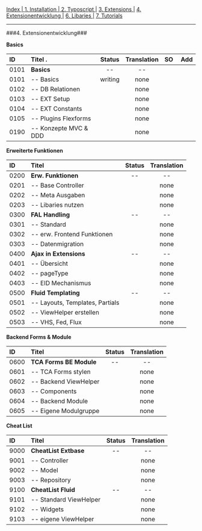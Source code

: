 [Index   | ](README.md)  [1. Installation   | ](1-installation.md)  [2. Typoscript   |](2-typoscript.md)   [3. Extensions  |](3-extensions.md)  [4. Extensionentwicklung  |](4-extensionentwicklung.md)  [6. Libaries  |](6-libaries.md)  [7. Tutorials](7-tutorials.md) 
***

###4. Extensionentwicklung###

**Basics**

| ID   | Titel                        . | Status       | Translation | SO | Add |
| :--- | :----------------------------- | :----------: | :---------: |:-- |:--- |
| 0101 | **Basics**                     | --           | --          |    |     |
| 0101 | -- Basics                      | writing      | none        |    |     | 
| 0102 | -- DB Relationen               |              | none        |    |     |  
| 0103 | -- EXT Setup                   |              | none        |    |     |
| 0104 | -- EXT Constants               |              | none        |    |     |
| 0105 | -- Plugins Flexforms           |              | none        |    |     |
| 0190 | -- Konzepte MVC & DDD          |              | none        |    |     |


**Erweiterte Funktionen**

| ID   | Titel                          | Status       | Translation |
| :--- | :----------------------------- | :----------: | :---------: |
| 0200 | **Erw.  Funktionen**           | --           | --   |
| 0201 | -- Base Controller             |              | none |
| 0202 | -- Meta Ausgaben               |              | none |
| 0203 | -- Libaries nutzen             |              | none |
| 0300 | **FAL Handling**               | --           | --   |
| 0301 | -- Standard                    |              | none |
| 0302 | -- erw. Frontend Funktionen    |              | none |
| 0303 | -- Datenmigration              |              | none |
| 0400 | **Ajax in Extensions**         | --           | -- |
| 0401 | -- Übersicht                   |              | none |
| 0402 | -- pageType                    |              | none |
| 0403 | -- EID Mechanismus             |              | none |
| 0500 | **Fluid Templating**           | --           | -- |
| 0501 | -- Layouts, Templates, Partials|              | none |
| 0502 | -- ViewHelper erstellen        |              | none |
| 0503 | -- VHS, Fed, Flux              |              | none |

**Backend Forms & Module**

| ID   | Titel                          | Status       | Translation |
| :--- | :----------------------------- | :----------: | :---------: |
| 0600 | **TCA Forms BE Module**        | --           | -- |
| 0601 | -- TCA Forms stylen            |              | none |
| 0602 | -- Backend ViewHelper          |              | none |
| 0603 | -- Components                  |              | none |
| 0604 | -- Backend Module              |              | none |
| 0605 | -- Eigene Modulgruppe          |              | none |

**Cheat List**

| ID   | Titel                          | Status       | Translation |
| :--- | :----------------------------- | :----------: | :---------: |
| 9000 | **CheatList Extbase**          | --           | -- |
| 9001 | -- Controller                  |              | none |
| 9002 | -- Model                       |              | none |
| 9003 | -- Repository                  |              | none |
| 9100 | **CheatList Fluid**            | --           | -- |
| 9101 | -- Standard ViewHelper         |              | none |
| 9102 | -- Widgets                     |              | none |
| 9103 | -- eigene ViewHelper           |              | none |
